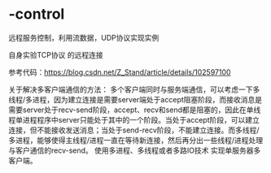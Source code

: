 # -control
远程服务控制，利用流数据，UDP协议实现实例

自身实验TCP协议 的远程连接 

参考代码：https://blog.csdn.net/Z_Stand/article/details/102597100

关于解决多客户端通信的方法：
多个客户端同时与服务端通信，可以考虑一下多线程/多进程，因为建立连接是需要server端处于accept阻塞阶段，而接收消息是需要server处于recv-send阶段，accept、recv和send都是阻塞的，因此在单线程单进程程序中server只能处于其中的一个阶段。当处于accept阶段，可以建立连接，但不能接收发送消息；当处于send-recv阶段，不能建立连接。而多线程/多进程，能够使得主线程/进程一直在等待新连接，然后再分出一些线程/进程处理与客户通信的recv-send。
使用多进程、多线程或者多路IO技术 实现单服务器多客户端。
